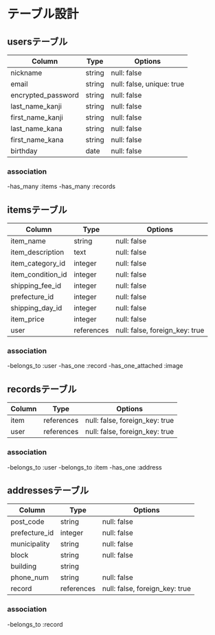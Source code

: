 # テーブル設計

## usersテーブル

| Column             | Type      | Options                     |
|--------------------|-----------|-----------------------------|
| nickname           | string    | null: false                 |
| email              | string    | null: false, unique: true   |
| encrypted_password | string    | null: false                 |
| last_name_kanji    | string    | null: false                 |
| first_name_kanji   | string    | null: false                 |
| last_name_kana     | string    | null: false                 |
| first_name_kana    | string    | null: false                 |
| birthday           | date      | null: false                 |

### association

-has_many :items
-has_many :records

## itemsテーブル

| Column            | Type       | Options                             |
|-------------------|------------|-------------------------------------|
| item_name         | string     | null: false                         |
| item_description  | text       | null: false                         |
| item_category_id  | integer    | null: false                         |
| item_condition_id | integer    | null: false                         |
| shipping_fee_id   | integer    | null: false                         |
| prefecture_id     | integer    | null: false                         |
| shipping_day_id   | integer    | null: false                         |
| item_price        | integer    | null: false                         |
| user              | references | null: false, foreign_key: true      |

### association

-belongs_to :user
-has_one :record
-has_one_attached :image

## recordsテーブル

| Column         | Type          | Options                         |
|----------------|---------------|---------------------------------|
| item           | references    | null: false, foreign_key: true  |
| user           | references    | null: false, foreign_key: true  |

### association

-belongs_to :user
-belongs_to :item
-has_one :address

## addressesテーブル

| Column         | Type         | Options                           |
|----------------|--------------|-----------------------------------|
| post_code      | string       | null: false                       |
| prefecture_id  | integer      | null: false                       |
| municipality   | string       | null: false                       |
| block          | string       | null: false                       |
| building       | string       |                                   |
| phone_num      | string       | null: false                       |
| record         | references   | null: false, foreign_key: true    |

### association

-belongs_to :record